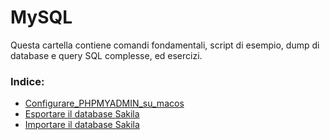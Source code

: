 # MySQL

Questa cartella contiene comandi fondamentali, script di esempio, dump di database e query SQL complesse, ed esercizi.

### Indice:

- [Configurare_PHPMYADMIN_su_macos](./macosPHPMYADMIN)
- [Esportare il database Sakila](./dumpDatabaseSakila)
- [Importare il database Sakila](./restoreDatabaseSakila)
